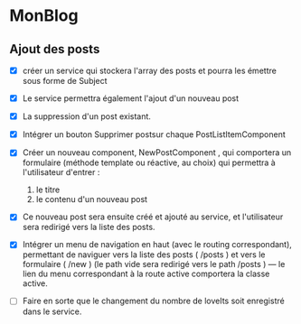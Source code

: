 # MonBlog



## Ajout des posts

 - [x] créer un service qui stockera l'array des posts et pourra les émettre sous forme de Subject
 - [x] Le service permettra également l'ajout d'un nouveau post 
 - [x] La suppression d'un post existant.
 
 - [x] Intégrer un bouton Supprimer postsur chaque  PostListItemComponent 


 - [x] Créer un nouveau component,  NewPostComponent , qui comportera un formulaire (méthode template ou réactive, au choix) qui permettra à l'utilisateur d'entrer :
    1. le titre
    2. le contenu d'un nouveau post
  
 - [x] Ce nouveau post sera ensuite créé et ajouté au service, et l'utilisateur sera redirigé vers la liste des posts.

 - [x] Intégrer un menu de navigation en haut (avec le routing correspondant), permettant de naviguer vers la liste des posts (  /posts  ) et vers le formulaire (  /new  ) (le path vide sera redirigé vers le path  /posts  ) — le lien du menu correspondant à la route active comportera la classe  active.

 - [ ] Faire en sorte que le changement du nombre de loveIts soit enregistré dans le service.
